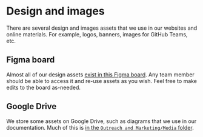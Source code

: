 # Design and images

There are several design and images assets that we use in our websites and online materials.
For example, logos, banners, images for GitHub Teams, etc.

## Figma board

Almost all of our design assets [exist in this Figma board](https://www.figma.com/file/EYFRCag2gfYGdEZGFrXgzv/2i2c-Logos?node-id=0%3A1&t=0C2Sudf1pYmaY3Xr-0).
Any team member should be able to access it and re-use assets as you wish.
Feel free to make edits to the board as-needed.

## Google Drive

We store some assets on Google Drive, such as diagrams that we use in our documentation.
Much of this is [in the `Outreach and Marketing/Media` folder](https://drive.google.com/drive/folders/1YJVBCXFYHXo-xcfHo63WdinnNRETisE2?usp=share_link).

